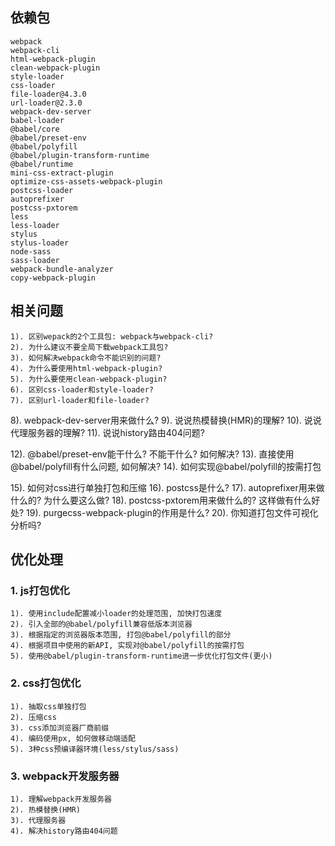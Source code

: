 ## 依赖包
    webpack 
    webpack-cli
    html-webpack-plugin
    clean-webpack-plugin
    style-loader 
    css-loader
    file-loader@4.3.0
    url-loader@2.3.0
    webpack-dev-server
    babel-loader
    @babel/core
    @babel/preset-env
    @babel/polyfill
    @babel/plugin-transform-runtime
    @babel/runtime
    mini-css-extract-plugin
    optimize-css-assets-webpack-plugin
    postcss-loader
    autoprefixer
    postcss-pxtorem
    less
    less-loader
    stylus
    stylus-loader
    node-sass
    sass-loader
    webpack-bundle-analyzer
    copy-webpack-plugin

## 相关问题
    1). 区别wepack的2个工具包: webpack与webpack-cli?
    2). 为什么建议不要全局下载webpack工具包?
    3). 如何解决webpack命令不能识别的问题?
    4). 为什么要使用html-webpack-plugin?
    5). 为什么要使用clean-webpack-plugin?
    6). 区别css-loader和style-loader?
    7). 区别url-loader和file-loader?
    
8). webpack-dev-server用来做什么?
9). 说说热模替换(HMR)的理解?
10). 说说代理服务器的理解?
11). 说说history路由404问题?
   
12). @babel/preset-env能干什么? 不能干什么? 如何解决?
13). 直接使用@babel/polyfill有什么问题, 如何解决?
14). 如何实现@babel/polyfill的按需打包

15). 如何对css进行单独打包和压缩
16). postcss是什么?
17). autoprefixer用来做什么的? 为什么要这么做?
18). postcss-pxtorem用来做什么的? 这样做有什么好处?
19). purgecss-webpack-plugin的作用是什么?
20). 你知道打包文件可视化分析吗?


## 优化处理
### 1. js打包优化
    1). 使用include配置减小loader的处理范围, 加快打包速度
    2). 引入全部的@babel/polyfill兼容低版本浏览器
    3). 根据指定的浏览器版本范围, 打包@babel/polyfill的部分
    4). 根据项目中使用的新API, 实现对@babel/polyfill的按需打包
    5). 使用@babel/plugin-transform-runtime进一步优化打包文件(更小)

### 2. css打包优化
    1). 抽取css单独打包
    2). 压缩css
    3). css添加浏览器厂商前缀
    4). 编码使用px, 如何做移动端适配
    5). 3种css预编译器环境(less/stylus/sass)

### 3. webpack开发服务器
    1). 理解webpack开发服务器
    2). 热模替换(HMR)
    3). 代理服务器
    4). 解决history路由404问题


